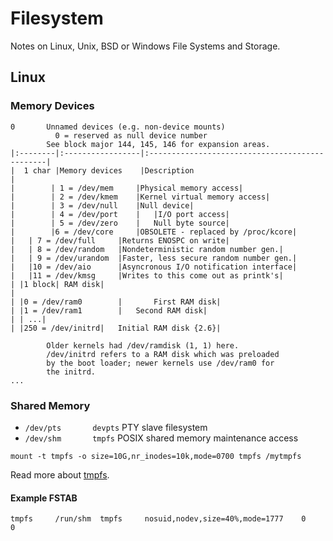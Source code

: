 # Filesystem
Notes on Linux, Unix, BSD or Windows File Systems and Storage.

## Linux


### Memory Devices

```
0		Unnamed devices (e.g. non-device mounts)
		  0 = reserved as null device number
		See block major 144, 145, 146 for expansion areas.
|:--------|:-----------------|:-----------------------------------------------|
|  1 char |Memory devices    |Description 									  |
|		 | 1 = /dev/mem		|Physical memory access|
|		 | 2 = /dev/kmem	|Kernel virtual memory access|
|		 | 3 = /dev/null	|Null device|
|		 | 4 = /dev/port	|	|I/O port access|
|        | 5 = /dev/zero	|	Null byte source|
|	     |6 = /dev/core		|OBSOLETE - replaced by /proc/kcore|
|	| 7 = /dev/full		|Returns ENOSPC on write|
|	| 8 = /dev/random	|Nondeterministic random number gen.|
|	| 9 = /dev/urandom	|Faster, less secure random number gen.|
|	|10 = /dev/aio		|Asyncronous I/O notification interface|
|	|11 = /dev/kmsg		|Writes to this come out as printk's|
| |1 block| RAM disk|                                                         |
| |0 = /dev/ram0        |		First RAM disk|
| |1 = /dev/ram1	    |	Second RAM disk|
| | ...|
| |250 = /dev/initrd|	Initial RAM disk {2.6}|

		Older kernels had /dev/ramdisk (1, 1) here.
		/dev/initrd refers to a RAM disk which was preloaded
		by the boot loader; newer kernels use /dev/ram0 for
		the initrd.
...
```  



### Shared Memory



* `/dev/pts       devpts`     PTY slave filesystem
* `/dev/shm       tmpfs`      POSIX shared memory maintenance access




`mount -t tmpfs -o size=10G,nr_inodes=10k,mode=0700 tmpfs /mytmpfs`  

Read more about [tmpfs].

#### Example FSTAB  

`tmpfs     /run/shm  tmpfs     nosuid,nodev,size=40%,mode=1777    0    0`  



[tmpfs]: http://lwn.net/2001/1206/a/tmpfs.php3
